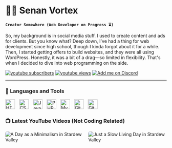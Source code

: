 # 🧑‍🌾 Senan Vortex

**`Creator Somewhere (Web Developer on Progress ⌛)`**

So, my background is in social media stuff. I used to create content and ads for clients. But you know what? Deep down, I've had a thing for web development since high school, though I kinda forgot about it for a while. Then, I started getting offers to build websites, and they were all using WordPress. Honestly, it was a bit of a drag—so limited in flexibility. That's when I decided to dive into web programming on the side.

   <p align="left">
      <a href="https://www.youtube.com/c/mrsenan?sub_confirmation=1">
         <img alt="youtube subscribers" title="Subscribe to my YouTube channel" src="https://custom-icon-badges.demolab.com/youtube/channel/subscribers/UCSZYrwWLQbOT32dKUCcUKMg?color=%23E05D44&label=SUBSCRIBE&logo=video&logoColor=white&style=for-the-badge&labelColor=CE4630"/></a> 
      <a href="https://www.youtube.com/c/mrsenan">
         <img alt="youtube views" title="YouTube views" src="https://custom-icon-badges.demolab.com/youtube/channel/views/UCSZYrwWLQbOT32dKUCcUKMg?color=%23E1AD0E&logo=eye&logoColor=white&style=for-the-badge&labelColor=C79600"/></a> 
      <a href="https://discordapp.com/users/460678672869883905">
  <img alt="Add me on Discord" title="Add me on Discord" src="https://img.shields.io/badge/Discord-Add%20Me-5865F2?style=for-the-badge&logo=discord"/>
</a>

   </p>

---

### 🧰 Languages and Tools

<!-- <img align="left" alt="Java" width="30px" style="padding-right:10px;" src="https://cdn.jsdelivr.net/gh/devicons/devicon/icons/java/java-original.svg"/>
<img align="left" alt="Spring" width="30px" style="padding-right:10px;" src="https://cdn.jsdelivr.net/gh/devicons/devicon/icons/spring/spring-original.svg" />
<img align="left" alt="TypeScript" width="30px" style="padding-right:10px;" src="https://cdn.jsdelivr.net/gh/devicons/devicon/icons/typescript/typescript-plain.svg" />
<img align="left" alt="Angular" width="30px" style="padding-right:10px;" src="https://cdn.jsdelivr.net/gh/devicons/devicon/icons/angularjs/angularjs-plain.svg" /> -->
<img align="left" alt="HTML" width="30px" style="padding-right:10px;" src="https://cdn.jsdelivr.net/gh/devicons/devicon/icons/html5/html5-plain.svg" />
<img align="left" alt="CSS" width="30px" style="padding-right:10px;" src="https://cdn.jsdelivr.net/gh/devicons/devicon/icons/css3/css3-plain.svg" />
<img align="left" alt="JavaScript" width="30px" style="padding-right:10px;" src="https://cdn.jsdelivr.net/gh/devicons/devicon/icons/javascript/javascript-plain.svg" />
<img align="left" alt="PHP" width="30px" style="padding-right:10px;" src="https://cdn.jsdelivr.net/gh/devicons/devicon@latest/icons/php/php-original.svg" />
<img align="left" alt="MySQL" width="30px" style="padding-right:10px;" src="https://cdn.jsdelivr.net/gh/devicons/devicon@latest/icons/mysql/mysql-original-wordmark.svg" />
<img align="left" alt="Git" width="30px" style="padding-right:10px;" src="https://cdn.jsdelivr.net/gh/devicons/devicon/icons/git/git-original.svg" />
<img align="left" alt="GitHub" width="30px" style="padding-right:10px;" src="https://cdn.jsdelivr.net/gh/devicons/devicon/icons/github/github-original.svg" />
<!-- <img align="left" alt="Linux" width="30px" style="padding-right:10px;" src="https://cdn.jsdelivr.net/gh/devicons/devicon/icons/linux/linux-original.svg" /> -->
<!-- <img align="left" alt="React" width="30px" style="padding-right:10px;" src="https://cdn.jsdelivr.net/gh/devicons/devicon/icons/react/react-original.svg" />
<img align="left" alt="NodeJS" width="30px" style="padding-right:10px;" src="https://cdn.jsdelivr.net/gh/devicons/devicon/icons/nodejs/nodejs-original.svg" />
<img align="left" alt="Python" width="30px" style="padding-right:10px;" src="https://cdn.jsdelivr.net/gh/devicons/devicon/icons/python/python-plain.svg" />
<img align="left" alt="C++" width="30px" style="padding-right:10px;" src="https://cdn.jsdelivr.net/gh/devicons/devicon/icons/cplusplus/cplusplus-line.svg" />
<img align="left" alt="Bash" width="30px" style="padding-right:10px;" src="https://cdn.jsdelivr.net/gh/devicons/devicon/icons/bash/bash-original.svg" /> -->
<br />

          
          

#

### 📺 Latest YouTube Videos (Not Coding Related)

<!-- BEGIN YOUTUBE-CARDS -->
<div style="display: flex; gap: 15px;">
    <img src="https://ytcards.demolab.com/?id=3rJJaXddDEo&title=A+Day+as+a+Minimalism+in+Stardew+Valley&lang=en&timestamp=1721502811&background_color=%230d1117&title_color=%23ffffff&stats_color=%23dedede&max_title_lines=1&width=250&border_radius=5&duration=282" alt="A Day as a Minimalism in Stardew Valley" style="border-radius: 5px;">
    <img src="https://ytcards.demolab.com/?id=-GrkmOJsUoI&title=Just+a+Slow+Living+Day+in+Stardew+Valley&lang=en&timestamp=1721138421&background_color=%230d1117&title_color=%23ffffff&stats_color=%23dedede&max_title_lines=1&width=250&border_radius=5&duration=488" alt="Just a Slow Living Day in Stardew Valley" style="border-radius: 5px;">
</div>

<!-- END YOUTUBE-CARDS -->
